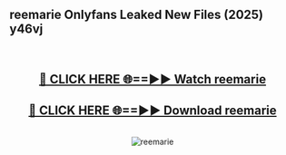 <h2>reemarie Onlyfans Leaked New Files (2025) y46vj</h2>
<br>
<div align="center">
<h2><a href="https://mediafiles.top/reemarie&ref=git" rel="nofollow">🔴 CLICK HERE 🌐==►► Watch reemarie</a></h2>
<h2><a href="https://mediafiles.top/reemarie&ref=git" rel="nofollow">🔴 CLICK HERE 🌐==►► Download reemarie</a></h2>
<br>
<a href="https://mediafiles.top/reemarie&ref=git" rel="nofollow" data-target="animated-image.originalLink"><img src="https://i.ibb.co.com/xMMVF88/686577567.gif" alt="reemarie" style="max-width: 100%; display: inline-block;" data-target="animated-image.originalImage"></a>
</div>
<br>
<br>